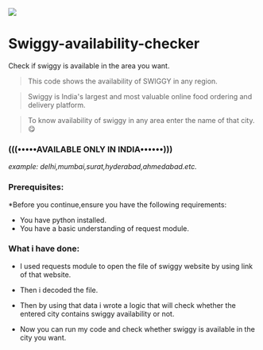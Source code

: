 ![](https://media5.picsearch.com/is?F5lD0pLuRDMjHMcNP2Mc3ciAyPPzLPFb1fIPNLVwhFM&height=1930)

# Swiggy-availability-checker

Check if swiggy is available in the area you want.

 > This code shows the availability of SWIGGY in any region.


> Swiggy is India's largest and most valuable online food ordering and delivery platform. 


> To know availability of swiggy in any area enter the name of that city.:yum:


### (((•••••AVAILABLE ONLY IN INDIA••••••)))


*example: delhi,mumbai,surat,hyderabad,ahmedabad.etc.*

### Prerequisites:
*Before you continue,ensure you have the following requirements:

* You have python installed.
* You have a basic understanding of request module.

### What i have done:

* I used requests module to open the file of swiggy website by using link of that website.

* Then i decoded the file.

* Then by using that data i wrote a logic that will check whether the entered city contains swiggy availability or not.

* Now you can run my code and check whether swiggy is available in the city you want.
